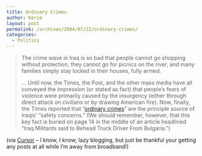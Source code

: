 ```yaml
---
title: Ordinary Crimes
author: Kerim
layout: post
permalink: /archives/2004/07/22/ordinary-crimes/
categories:
  - Politics
---
```

> The crime wave in Iraq is so bad that people cannot go shopping without protection, they cannot go for picnics on the river, and many families simply stay locked in their houses, fully armed.
> 
> &#8230; Until now, the Times, the Post, and the other mass media have all conveyed the impression (or stated as fact) that people&#8217;s fears of violence were primarily caused by the insurgency (either through direct attack on civilians or by drawing American fire). Now, finally, the Times reported that &#8220;<a href="http://www.zmag.org/content/print_article.cfm?itemID=5898&#038;sectionID=15" onclick="_gaq.push(['_trackEvent', 'outbound-article', 'http://www.zmag.org/content/print_article.cfm?itemID=5898&sectionID=15', 'ordinary crimes']);" >ordinary crimes</a>&#8221; are the principle source of Iraqis&#8217; &#8220;safety concerns.&#8221; (We should remember, however, that this key fact is buried on page 14 in the middle of an article headlined &#8220;Iraq Militants said to Behead Truck Driver From Bulgaria.&#8221;) 

(via <a href="http://www.cursor.org/" onclick="_gaq.push(['_trackEvent', 'outbound-article', 'http://www.cursor.org/', 'Cursor']);" >Cursor</a> &#8211; I know, I know, lazy blogging, but just be thankful your getting any posts at all while I&#8217;m away from broadband!)

